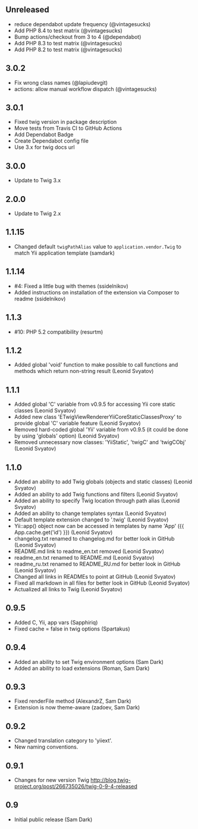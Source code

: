 Unreleased
----------

- reduce dependabot update frequency (@vintagesucks)
- Add PHP 8.4 to test matrix (@vintagesucks)
- Bump actions/checkout from 3 to 4 (@dependabot)
- Add PHP 8.3 to test matrix (@vintagesucks)
- Add PHP 8.2 to test matrix (@vintagesucks)

3.0.2
------

- Fix wrong class names (@lapiudevgit)
- actions: allow manual workflow dispatch (@vintagesucks)

3.0.1
------

- Fixed twig version in package description
- Move tests from Travis CI to GitHub Actions
- Add Dependabot Badge
- Create Dependabot config file
- Use 3.x for twig docs url

3.0.0
------

- Update to Twig 3.x

2.0.0
------

- Update to Twig 2.x

1.1.15
------

- Changed default `twigPathAlias` value to `application.vendor.Twig` to match Yii application template (samdark)

1.1.14
------

- #4: Fixed a little bug with themes (ssidelnikov)
- Added instructions on installation of the extension via Composer to readme (ssidelnikov)

1.1.3
-----

- #10: PHP 5.2 compatibility (resurtm)

1.1.2
-----
- Added global 'void' function to make possible to call functions and methods which return non-string result (Leonid Svyatov)

1.1.1
-----
- Added global 'C' variable from v0.9.5 for accessing Yii core static classes (Leonid Svyatov)
- Added new class 'ETwigViewRendererYiiCoreStaticClassesProxy' to provide global 'C' variable feature (Leonid Svyatov)
- Removed hard-coded global 'Yii' variable from v0.9.5 (it could be done by using 'globals' option) (Leonid Svyatov)
- Removed unnecessary now classes: 'YiiStatic', 'twigC' and 'twigCObj' (Leonid Svyatov)

1.1.0
-----
- Added an ability to add Twig globals (objects and static classes) (Leonid Svyatov)
- Added an ability to add Twig functions and filters (Leonid Svyatov)
- Added an ability to specify Twig location through path alias (Leonid Svyatov)
- Added an ability to change templates syntax (Leonid Svyatov)
- Default template extension changed to '.twig' (Leonid Svyatov)
- Yii::app() object now can be accessed in templates by name 'App' ({{ App.cache.get('id') }}) (Leonid Svyatov)
- changelog.txt renamed to changelog.md for better look in GitHub (Leonid Svyatov)
- README.md link to readme_en.txt removed (Leonid Svyatov)
- readme_en.txt renamed to README.md (Leonid Svyatov)
- readme_ru.txt renamed to README_RU.md for better look in GitHub (Leonid Svyatov)
- Changed all links in READMEs to point at GitHub (Leonid Svyatov)
- Fixed all markdown in all files for better look in GitHub (Leonid Svyatov)
- Actualized all links to Twig (Leonid Svyatov)

0.9.5
-----
- Added C, Yii, app vars (Sapphiriq)
- Fixed cache = false in twig options (Spartakus)

0.9.4
-----
- Added an ability to set Twig environment options (Sam Dark)
- Added an ability to load extensions (Roman, Sam Dark)

0.9.3
-----
- Fixed renderFile method (AlexandrZ, Sam Dark)
- Extension is now theme-aware (zadoev, Sam Dark)

0.9.2
-----
- Changed translation category to 'yiiext'.
- New naming conventions.

0.9.1
-----
- Changes for new version Twig http://blog.twig-project.org/post/266735026/twig-0-9-4-released

0.9
---
- Initial public release (Sam Dark)
